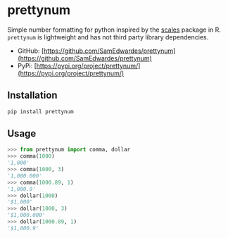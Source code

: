 # prettynum

Simple number formatting for python inspired by the [scales](https://scales.r-lib.org/index.html) package in R. `prettynum` is lightweight and has not third party library dependencies.

- GitHub: [https://github.com/SamEdwardes/prettynum](https://github.com/SamEdwardes/prettynum)
- PyPi:  [https://pypi.org/project/prettynum/](https://pypi.org/project/prettynum/)

## Installation

```bash
pip install prettynum
```

## Usage

```python
>>> from prettynum import comma, dollar
>>> comma(1000)
'1,000'
>>> comma(1000, 3)
'1,000.000'
>>> comma(1000.89, 1)
'1,000.9'
>>> dollar(1000)
'$1,000'
>>> dollar(1000, 3)
'$1,000.000'
>>> dollar(1000.89, 1)
'$1,000.9'
```

